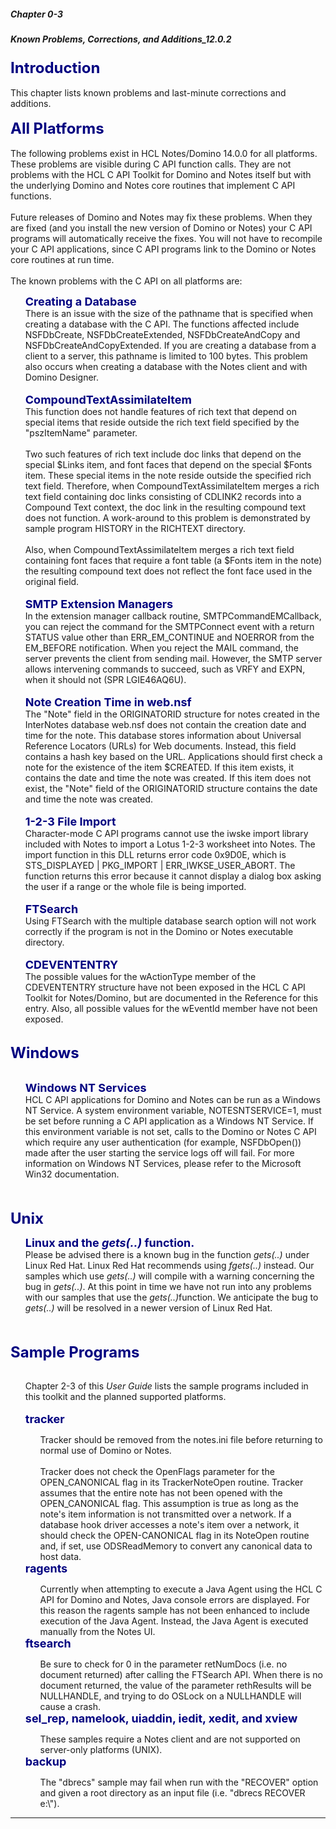 ##### Chapter 0-3
##### Known Problems, Corrections, and Additions_12.0.2

<b><font size="5" color="#000080">Introduction</font></b><br>
<br>
This chapter lists known problems and last-minute corrections and additions.<br>
<br>
<b><font size="5" color="#000080">All Platforms</font></b><br>
<br>
The following problems exist in HCL Notes/Domino 14.0.0 for all platforms. These problems are visible during C API function calls. They are not problems with the HCL C API Toolkit for Domino and Notes itself but with the underlying Domino and Notes core routines that implement C API functions.<br>
<br>
Future releases of Domino and Notes may fix these problems. When they are fixed (and you install the new version of Domino or Notes) your C API programs will automatically receive the fixes. You will not have to recompile your C API applications, since C API programs link to the Domino or Notes core routines at run time.<br>
<br>
The known problems with the C API on all platforms are:<br>

<ul><b><font size="4" color="#000080">Creating a Database</font></b><br>
There is an issue with the size of the pathname that is specified when creating a database with the C API.  The functions affected include NSFDbCreate, NSFDbCreateExtended, NSFDbCreateAndCopy and NSFDbCreateAndCopyExtended.  If you are creating a database from a client to a server, this pathname is limited to 100 bytes.    This problem also occurs when creating a database with the Notes client and with Domino Designer.<br>
<br>
<b><font size="4" color="#000080">CompoundTextAssimilateItem</font></b><br>
This function does not handle features of rich text that depend on special items that reside outside the rich text field specified by the &quot;pszItemName&quot; parameter.<br>
<br>
Two such features of rich text include doc links that depend on the special $Links item, and font faces that depend on the special $Fonts item. These special items in the note reside outside the specified rich text field.  Therefore, when CompoundTextAssimilateItem merges a rich text field containing doc links consisting of CDLINK2 records into a Compound Text context, the doc link in the resulting compound text does not function. A work-around to this problem is demonstrated by sample program HISTORY in the RICHTEXT directory. <br>
<br>
Also, when CompoundTextAssimilateItem merges a rich text field containing font faces that require a font table (a $Fonts item in the note)  the resulting compound text does not reflect the font face used in the original field.<br>
<br>
<b><font size="4" color="#000080">SMTP Extension Managers</font></b><br>
In the extension manager callback routine, SMTPCommandEMCallback, you can reject the command for the SMTPConnect event with a return STATUS value other than ERR_EM_CONTINUE and NOERROR from the EM_BEFORE notification.  When you reject the MAIL command, the server prevents the client from sending mail.  However, the SMTP server allows intervening commands to succeed, such as VRFY and EXPN, when it should not (SPR LGIE46AQ6U).<br>
<br>
<b><font size="4" color="#000080">Note Creation Time in web.nsf</font></b><br>
The &quot;Note&quot; field in the ORIGINATORID structure for notes created in the InterNotes database web.nsf does not contain the creation date and time for the note.  This database stores information about Universal Reference Locators (URLs) for Web documents.  Instead, this field contains a hash key based on the URL.  Applications should first check a note for the existence of the item $CREATED.  If this item exists, it contains the date and time the note was created.  If this item does not exist, the &quot;Note&quot; field of the ORIGINATORID structure contains the date and time the note was created.<br>
<br>
<b><font size="4" color="#000080">1-2-3 File Import</font></b><br>
Character-mode C API programs cannot use the iwske import library included with Notes to import a Lotus 1-2-3 worksheet into Notes. The import function in this DLL returns error code 0x9D0E, which is STS_DISPLAYED | PKG_IMPORT | ERR_IWKSE_USER_ABORT. The function returns this error because it cannot display a dialog box asking the user if a range or the whole file is being imported. <br>
<br>
<b><font size="4" color="#000080">FTSearch</font></b><br>
Using FTSearch with the multiple database search option will not work correctly if the program is not in the Domino or Notes executable directory.  <br>
<br>
<b><font size="4" color="#000080">CDEVENTENTRY</font></b><br>
The possible values for the wActionType member of the CDEVENTENTRY structure have not been exposed in the HCL C API Toolkit for Notes/Domino, but are documented in the Reference for this entry.  Also, all possible values for the wEventId member have not been exposed. <br>
</ul>
<font size="2">   </font><br>
<b><font size="5" color="#000080">Windows</font></b>
<ul><br>
<b><font size="4" color="#000080">Windows NT Services</font></b><br>
HCL C API applications for Domino and Notes can be run as a Windows NT Service.  A system environment variable, NOTESNTSERVICE=1, must be set before running a C API application as a Windows NT Service.  If this environment variable is not set, calls to the Domino or Notes C API which require any user authentication (for example, NSFDbOpen()) made after the user starting the service logs off will fail.   For more information on Windows NT Services, please refer to the Microsoft Win32 documentation.</ul>
<font size="2">    </font><br>
<br>
<b><font size="5" color="#000080">Unix</font></b><br>

<ul><b><font size="4" color="#000080">Linux and the </font></b><b><i><font size="4" color="#000080">gets(..)</font></i></b><b><font size="4" color="#000080"> function.</font></b><br>
Please be advised there is a known bug in the function <i>gets(..)</i> under Linux Red Hat.  Linux Red Hat recommends using <i>fgets(..) </i>instead.  Our samples which use <i>gets(..) </i>will compile with a warning concerning the bug in <i>gets(..)</i>.  At this point in time we have not run into any problems with our samples that use the <i>gets(..)</i>function.  We anticipate the bug to <i>gets(..)</i> will be resolved in a newer version of Linux Red Hat.</ul>
<br>
<br>
<b><font size="5" color="#000080">Sample Programs</font></b>
<ul><br>
Chapter 2-3 of this <i>User Guide</i> lists the sample programs included in this toolkit and the planned supported platforms. <br>
<br>
<b><font size="4" color="#000080">tracker</font></b>
<ul>Tracker should be removed from the notes.ini file before returning to normal use of Domino or Notes.<br>
<br>
Tracker does not check the OpenFlags parameter for the OPEN_CANONICAL flag in its TrackerNoteOpen routine.  Tracker assumes that the entire note has not been opened with the OPEN_CANONICAL flag.  This assumption is true as long as the note's item information is not transmitted over a network.  If a database hook driver accesses a note's item over a network, it should check the OPEN-CANONICAL flag in its NoteOpen routine and, if set, use ODSReadMemory to convert any canonical data to host data.<br>
</ul>
<b><font size="4" color="#000080">ragents</font></b>
<ul>Currently when attempting to execute a Java Agent using the HCL C API for Domino and Notes, Java console errors are displayed.  For this reason the ragents sample has not been enhanced to include execution of the Java Agent.  Instead, the Java Agent is executed manually from the Notes UI.  <br>
  </ul>
<b><font size="4" color="#000080">ftsearch</font></b>
<ul>Be sure to check for 0 in the parameter retNumDocs (i.e. no document returned) after calling the FTSearch API.  When there is no document returned, the value of the parameter rethResults will be NULLHANDLE, and trying to do OSLock on a NULLHANDLE will cause a crash.<br>
</ul>
<b><font size="4" color="#000080">sel_rep, namelook, uiaddin, iedit, xedit, and xview</font></b>
<ul>These samples require a Notes client and are not supported on server-only platforms (UNIX).<br>
</ul>
<b><font size="4" color="#000080">backup</font></b>
<ul>The &quot;dbrecs&quot; sample may fail when run with the &quot;RECOVER&quot; option and given a root directory as an input file (i.e. &quot;dbrecs RECOVER e:\&quot;).</ul>
</ul>

---
